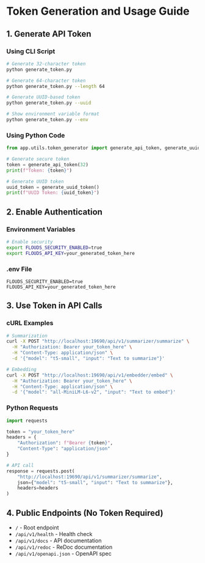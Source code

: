 # Token Generation and Usage Guide

## 1. Generate API Token

### Using CLI Script
```bash
# Generate 32-character token
python generate_token.py

# Generate 64-character token
python generate_token.py --length 64

# Generate UUID-based token
python generate_token.py --uuid

# Show environment variable format
python generate_token.py --env
```

### Using Python Code
```python
from app.utils.token_generator import generate_api_token, generate_uuid_token

# Generate secure token
token = generate_api_token(32)
print(f"Token: {token}")

# Generate UUID token
uuid_token = generate_uuid_token()
print(f"UUID Token: {uuid_token}")
```

## 2. Enable Authentication

### Environment Variables
```bash
# Enable security
export FLOUDS_SECURITY_ENABLED=true
export FLOUDS_API_KEY=your_generated_token_here
```

### .env File
```
FLOUDS_SECURITY_ENABLED=true
FLOUDS_API_KEY=your_generated_token_here
```

## 3. Use Token in API Calls

### cURL Examples
```bash
# Summarization
curl -X POST "http://localhost:19690/api/v1/summarizer/summarize" \
  -H "Authorization: Bearer your_token_here" \
  -H "Content-Type: application/json" \
  -d '{"model": "t5-small", "input": "Text to summarize"}'

# Embedding
curl -X POST "http://localhost:19690/api/v1/embedder/embed" \
  -H "Authorization: Bearer your_token_here" \
  -H "Content-Type: application/json" \
  -d '{"model": "all-MiniLM-L6-v2", "input": "Text to embed"}'
```

### Python Requests
```python
import requests

token = "your_token_here"
headers = {
    "Authorization": f"Bearer {token}",
    "Content-Type": "application/json"
}

# API call
response = requests.post(
    "http://localhost:19690/api/v1/summarizer/summarize",
    json={"model": "t5-small", "input": "Text to summarize"},
    headers=headers
)
```

## 4. Public Endpoints (No Token Required)

- `/` - Root endpoint
- `/api/v1/health` - Health check
- `/api/v1/docs` - API documentation
- `/api/v1/redoc` - ReDoc documentation
- `/api/v1/openapi.json` - OpenAPI spec